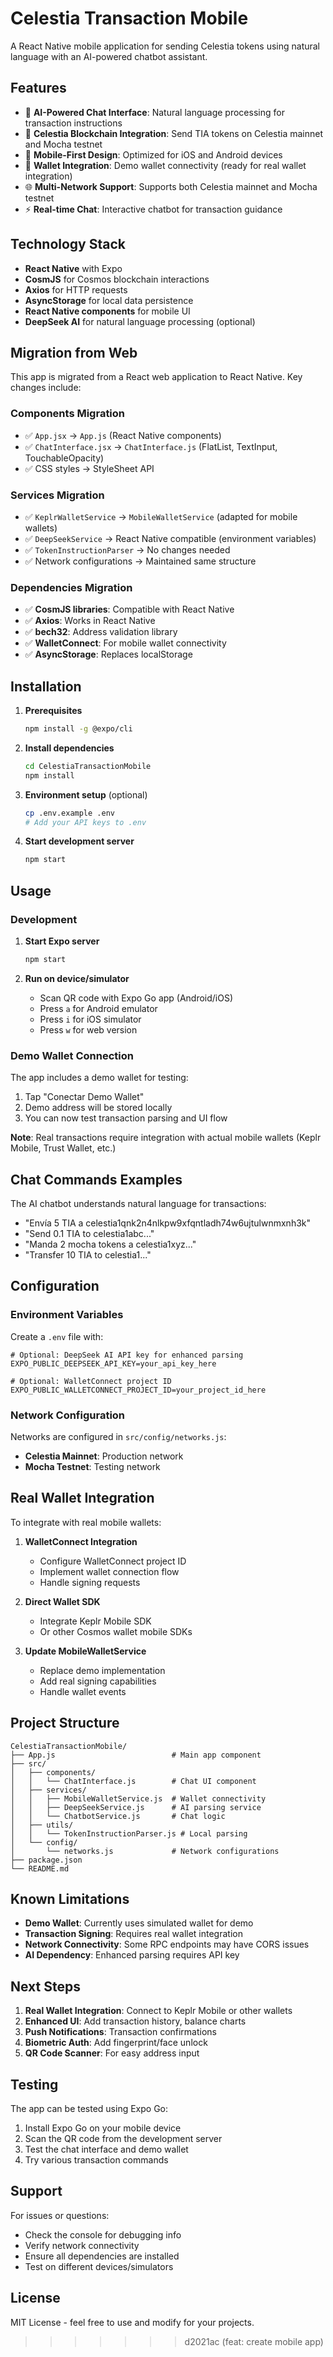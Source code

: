# Celestia Transaction Mobile

A React Native mobile application for sending Celestia tokens using natural language with an AI-powered chatbot assistant.

## Features

- 🤖 **AI-Powered Chat Interface**: Natural language processing for transaction instructions
- 🌟 **Celestia Blockchain Integration**: Send TIA tokens on Celestia mainnet and Mocha testnet  
- 📱 **Mobile-First Design**: Optimized for iOS and Android devices
- 🔐 **Wallet Integration**: Demo wallet connectivity (ready for real wallet integration)
- 🌐 **Multi-Network Support**: Supports both Celestia mainnet and Mocha testnet
- ⚡ **Real-time Chat**: Interactive chatbot for transaction guidance

## Technology Stack

- **React Native** with Expo
- **CosmJS** for Cosmos blockchain interactions
- **Axios** for HTTP requests
- **AsyncStorage** for local data persistence
- **React Native components** for mobile UI
- **DeepSeek AI** for natural language processing (optional)

## Migration from Web

This app is migrated from a React web application to React Native. Key changes include:

### Components Migration
- ✅ `App.jsx` → `App.js` (React Native components)
- ✅ `ChatInterface.jsx` → `ChatInterface.js` (FlatList, TextInput, TouchableOpacity)
- ✅ CSS styles → StyleSheet API

### Services Migration  
- ✅ `KeplrWalletService` → `MobileWalletService` (adapted for mobile wallets)
- ✅ `DeepSeekService` → React Native compatible (environment variables)
- ✅ `TokenInstructionParser` → No changes needed
- ✅ Network configurations → Maintained same structure

### Dependencies Migration
- ✅ **CosmJS libraries**: Compatible with React Native
- ✅ **Axios**: Works in React Native
- ✅ **bech32**: Address validation library  
- ✅ **WalletConnect**: For mobile wallet connectivity
- ✅ **AsyncStorage**: Replaces localStorage

## Installation

1. **Prerequisites**
   ```bash
   npm install -g @expo/cli
   ```

2. **Install dependencies**
   ```bash
   cd CelestiaTransactionMobile
   npm install
   ```

3. **Environment setup** (optional)
   ```bash
   cp .env.example .env
   # Add your API keys to .env
   ```

4. **Start development server**
   ```bash
   npm start
   ```

## Usage

### Development

1. **Start Expo server**
   ```bash
   npm start
   ```

2. **Run on device/simulator**
   - Scan QR code with Expo Go app (Android/iOS)
   - Press `a` for Android emulator
   - Press `i` for iOS simulator  
   - Press `w` for web version

### Demo Wallet Connection

The app includes a demo wallet for testing:

1. Tap "Conectar Demo Wallet"
2. Demo address will be stored locally
3. You can now test transaction parsing and UI flow

**Note**: Real transactions require integration with actual mobile wallets (Keplr Mobile, Trust Wallet, etc.)

## Chat Commands Examples

The AI chatbot understands natural language for transactions:

- "Envía 5 TIA a celestia1qnk2n4nlkpw9xfqntladh74w6ujtulwnmxnh3k"
- "Send 0.1 TIA to celestia1abc..."
- "Manda 2 mocha tokens a celestia1xyz..."
- "Transfer 10 TIA to celestia1..."

## Configuration

### Environment Variables

Create a `.env` file with:

```env
# Optional: DeepSeek AI API key for enhanced parsing
EXPO_PUBLIC_DEEPSEEK_API_KEY=your_api_key_here

# Optional: WalletConnect project ID  
EXPO_PUBLIC_WALLETCONNECT_PROJECT_ID=your_project_id_here
```

### Network Configuration

Networks are configured in `src/config/networks.js`:

- **Celestia Mainnet**: Production network
- **Mocha Testnet**: Testing network

## Real Wallet Integration

To integrate with real mobile wallets:

1. **WalletConnect Integration**
   - Configure WalletConnect project ID
   - Implement wallet connection flow
   - Handle signing requests

2. **Direct Wallet SDK**
   - Integrate Keplr Mobile SDK
   - Or other Cosmos wallet mobile SDKs
   
3. **Update MobileWalletService**
   - Replace demo implementation
   - Add real signing capabilities
   - Handle wallet events

## Project Structure

```
CelestiaTransactionMobile/
├── App.js                          # Main app component
├── src/
│   ├── components/
│   │   └── ChatInterface.js        # Chat UI component
│   ├── services/
│   │   ├── MobileWalletService.js  # Wallet connectivity
│   │   ├── DeepSeekService.js      # AI parsing service
│   │   └── ChatbotService.js       # Chat logic
│   ├── utils/
│   │   └── TokenInstructionParser.js # Local parsing
│   └── config/
│       └── networks.js             # Network configurations
├── package.json
└── README.md
```

## Known Limitations

- **Demo Wallet**: Currently uses simulated wallet for demo
- **Transaction Signing**: Requires real wallet integration
- **Network Connectivity**: Some RPC endpoints may have CORS issues
- **AI Dependency**: Enhanced parsing requires API key

## Next Steps

1. **Real Wallet Integration**: Connect to Keplr Mobile or other wallets
2. **Enhanced UI**: Add transaction history, balance charts
3. **Push Notifications**: Transaction confirmations
4. **Biometric Auth**: Add fingerprint/face unlock
5. **QR Code Scanner**: For easy address input

## Testing

The app can be tested using Expo Go:

1. Install Expo Go on your mobile device
2. Scan the QR code from the development server
3. Test the chat interface and demo wallet
4. Try various transaction commands

## Support

For issues or questions:
- Check the console for debugging info
- Verify network connectivity
- Ensure all dependencies are installed
- Test on different devices/simulators

## License

MIT License - feel free to use and modify for your projects.
>>>>>>> d2021ac (feat: create mobile app)
